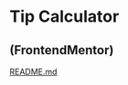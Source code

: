# Tip Calculator 
## (FrontendMentor)

[README.md](https://github.com/oveee/TipCalculator-FrontendMentor/files/7125537/README.md)
